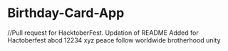 # Birthday-Card-App
//Pull request for HacktoberFest. Updation of README
Added for Hactoberfest
abcd
12234
xyz
peace 
follow
worldwide
brotherhood
unity

